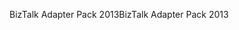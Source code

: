 <span data-ttu-id="86ded-101">BizTalk Adapter Pack 2013</span><span class="sxs-lookup"><span data-stu-id="86ded-101">BizTalk Adapter Pack 2013</span></span>